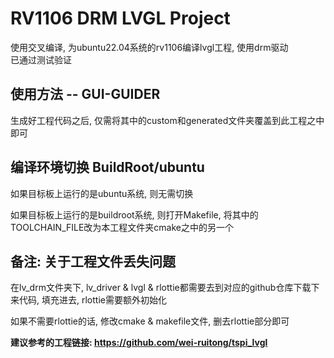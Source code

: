 # RV1106 DRM LVGL Project

使用交叉编译, 为ubuntu22.04系统的rv1106编译lvgl工程, 使用drm驱动    
已通过测试验证

## 使用方法 -- GUI-GUIDER

生成好工程代码之后, 仅需将其中的custom和generated文件夹覆盖到此工程之中即可

## 编译环境切换 BuildRoot/ubuntu

如果目标板上运行的是ubuntu系统, 则无需切换

如果目标板上运行的是buildroot系统, 则打开Makefile, 将其中的TOOLCHAIN_FILE改为本工程文件夹cmake之中的另一个

## 备注: 关于工程文件丢失问题

在lv_drm文件夹下, lv_driver & lvgl & rlottie都需要去到对应的github仓库下载下来代码, 填充进去, rlottie需要额外初始化

如果不需要rlottie的话, 修改cmake & makefile文件, 删去rlottie部分即可


**建议参考的工程链接: https://github.com/wei-ruitong/tspi_lvgl**
